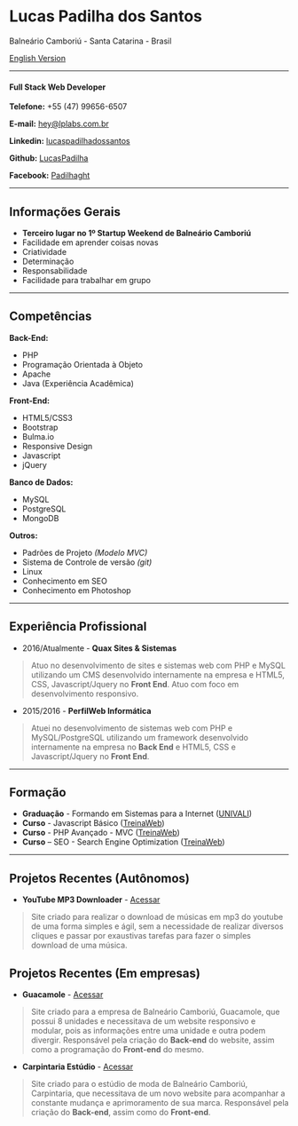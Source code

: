 # Lucas Padilha dos Santos
Balneário Camboriú - Santa Catarina - Brasil

[English Version](https://github.com/LucasPadilha/curriculo/blob/master/en-US.md)

---

#### Full Stack Web Developer

**Telefone:** +55 (47) 99656-6507

**E-mail:** [hey@lplabs.com.br](mailto:hey@lplabs.com.br)

**Linkedin:** [lucaspadilhadossantos](https://www.linkedin.com/in/lucaspadilhadossantos/)

**Github:** [LucasPadilha](https://www.github.com/LucasPadilha)

**Facebook:** [Padilhaght](https://www.facebook.com/padilhaght)

---

## Informações Gerais

* **Terceiro lugar no 1º Startup Weekend de Balneário Camboriú**
* Facilidade em aprender coisas novas
* Criatividade
* Determinação 
* Responsabilidade
* Facilidade para trabalhar em grupo

---

## Competências

**Back-End:**
* PHP
* Programação Orientada à Objeto
* Apache
* Java (Experiência Acadêmica)

**Front-End:**
* HTML5/CSS3
* Bootstrap
* Bulma.io
* Responsive Design
* Javascript
* jQuery

**Banco de Dados:**
* MySQL
* PostgreSQL
* MongoDB

**Outros:**
* Padrões de Projeto *(Modelo MVC)*
* Sistema de Controle de versão *(git)*
* Linux
* Conhecimento em SEO
* Conhecimento em Photoshop

---

## Experiência Profissional

* 2016/Atualmente - **Quax Sites & Sistemas**
> Atuo no desenvolvimento de sites e sistemas web com PHP e MySQL utilizando um CMS desenvolvido internamente na empresa e HTML5, CSS, Javascript/Jquery no **Front End**. Atuo com foco em desenvolvimento responsivo.

* 2015/2016 - **PerfilWeb Informática**
> Atuei no desenvolvimento de sistemas web com PHP e MySQL/PostgreSQL utilizando um framework desenvolvido internamente na empresa no **Back End** e HTML5, CSS e Javascript/Jquery no **Front End**.

---

## Formação

* **Graduação** - Formando em Sistemas para a Internet ([UNIVALI](http://univali.br))
* **Curso** - Javascript Básico ([TreinaWeb](https://www.treinaweb.com.br/))
* **Curso** - PHP Avançado - MVC ([TreinaWeb](https://www.treinaweb.com.br/))
* **Curso** – SEO - Search Engine Optimization ([TreinaWeb](https://www.treinaweb.com.br/))

---

## Projetos Recentes (Autônomos)

* **YouTube MP3 Downloader** - [Acessar](https://lucaspadilha.me/youtube-downloader)

> Site criado para realizar o download de músicas em mp3 do youtube de uma forma simples e ágil, sem a necessidade de realizar diversos cliques e passar por exaustivas tarefas para fazer o simples download de uma música.

## Projetos Recentes (Em empresas)

* **Guacamole** - [Acessar](http://guacamolemex.com.br/)

> Site criado para a empresa de Balneário Camboriú, Guacamole, que possui 8 unidades e necessitava de um website responsivo e modular, pois as informações entre uma unidade e outra podem divergir. Responsável pela criação do **Back-end** do website, assim como a programação do **Front-end** do mesmo.

* **Carpintaria Estúdio** - [Acessar](http://carpintariaestudio.com/)

> Site criado para o estúdio de moda de Balneário Camboriú, Carpintaria, que necessitava de um novo website para acompanhar a constante mudança e aprimoramento de sua marca. Responsável pela criação do **Back-end**, assim como do **Front-end**.
